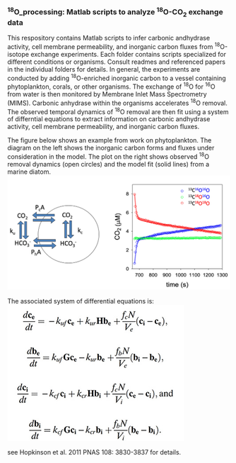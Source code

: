 
### <sup>18</sup>O_processing: Matlab scripts to analyze <sup>18</sup>O-CO<sub>2</sub> exchange data
This respository contains Matlab scripts to infer carbonic andhydrase activity, cell membrane permeability, and inorganic carbon fluxes from  <sup>18</sup>O-isotope exchange experiments.
Each folder contains scripts specialized for different conditions or organisms. Consult readmes and referenced papers in the individual folders for details.
In general, the experiments are conducted by adding <sup>18</sup>O-enriched inorganic carbon to a vessel containing phytoplankton, corals, or other organisms. 
The exchange of <sup>18</sup>O for <sup>16</sup>O from water is then monitored by Membrane Inlet Mass Spectrometry (MIMS). Carbonic anhydrase within the organisms accelerates <sup>18</sup>O removal.
The observed temporal dynamics of <sup>18</sup>O removal are then fit using a system of differntial equations to extract information on carbonic andhydrase activity, cell membrane permeability, and inorganic carbon fluxes.

The figure below shows an example from work on phytoplankton. The diagram on the left shows the inorganic carbon forms and fluxes under consideration in the model. 
The plot on the right shows observed <sup>18</sup>O removal dynamics (open circles) and the model fit (solid lines) from a marine diatom. 
![18O_Example](doc/18O_model_fit_example.jpg)

The associated system of differential equations is:
![18O_DEs](doc/18O_model_DEs.jpg)

see Hopkinson et al. 2011 PNAS 108: 3830-3837 for details.
